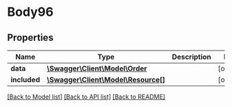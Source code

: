 # Body96

## Properties
Name | Type | Description | Notes
------------ | ------------- | ------------- | -------------
**data** | [**\Swagger\Client\Model\Order**](Order.md) |  | [optional] 
**included** | [**\Swagger\Client\Model\Resource[]**](Resource.md) |  | [optional] 

[[Back to Model list]](../../README.md#documentation-for-models) [[Back to API list]](../../README.md#documentation-for-api-endpoints) [[Back to README]](../../README.md)

